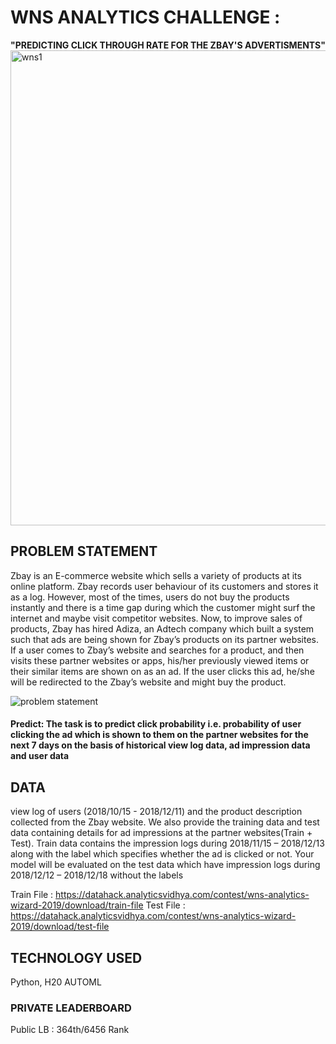 # WNS ANALYTICS CHALLENGE : 
**"PREDICTING CLICK THROUGH RATE FOR THE ZBAY'S ADVERTISMENTS"**
<img width="760" alt="wns1" src="https://user-images.githubusercontent.com/54467567/64366780-915c2280-cfdc-11e9-82e5-14a598011415.png">


## PROBLEM STATEMENT
Zbay is an E-commerce website which sells a variety of products at its online platform. Zbay records user behaviour of its customers and stores it as a log. However, most of the times, users do not buy the products instantly and there is a time gap during which the customer might surf the internet and maybe visit competitor websites.   Now, to improve sales of products, Zbay has hired Adiza, an Adtech company which built a system such that ads are being shown for Zbay’s products on its partner websites.   If a user comes to Zbay’s website and searches for a product, and then visits these partner websites or apps, his/her previously viewed items or their similar items are shown on as an ad. If the user clicks this ad, he/she will be redirected to the Zbay’s website and might buy the product.


![problem statement](https://user-images.githubusercontent.com/54467567/87350183-1f6a3900-c51d-11ea-9c4b-0b6f37808f3b.PNG)


#### Predict: The task is to predict click probability i.e. probability of user clicking the ad which is shown to them on the partner websites for the next 7 days on the basis of historical view log data, ad impression data and user data 

## DATA
view log of users (2018/10/15 - 2018/12/11) and the product description collected from the Zbay website. We also provide the training data and test data containing details for ad impressions at the partner websites(Train + Test).   Train data contains the impression logs during 2018/11/15 – 2018/12/13 along with the label which specifies whether the ad is clicked or not. Your model will be evaluated on the test data which have impression logs during 2018/12/12 – 2018/12/18 without the labels

Train File : https://datahack.analyticsvidhya.com/contest/wns-analytics-wizard-2019/download/train-file
Test File  : https://datahack.analyticsvidhya.com/contest/wns-analytics-wizard-2019/download/test-file

## TECHNOLOGY USED
Python, H20 AUTOML

### PRIVATE LEADERBOARD
Public LB : 364th/6456 Rank
